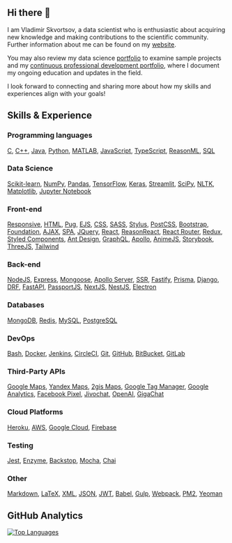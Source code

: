 ## Hi there 👋

I am Vladimir Skvortsov, a data scientist who is enthusiastic about acquiring
new knowledge and making contributions to the scientific community. Further
information about me can be found on my
[website](https://vladimirskvortsov.com).

You may also review my data science
[portfolio](https://github.com/vladimir-skvortsov/data-science-portfolio) to
examine sample projects and my [continuous professional development
portfolio](https://github.com/vladimir-skvortsov/CPD),
where I document my ongoing education and updates in the field.

I look forward to connecting and sharing more about how my skills and experiences align with your goals!

## Skills & Experience

### Programming languages

[C](https://en.wikipedia.org/wiki/C_(programming_language)),
[C++](https://en.wikipedia.org/wiki/C%2B%2B),
[Java](https://www.java.com),
[Python](https://www.python.org),
[MATLAB](https://www.mathworks.com/products/matlab.html),
[JavaScript](https://en.wikipedia.org/wiki/JavaScript),
[TypeScript](https://www.typescriptlang.org),
[ReasonML](https://reasonml.github.io),
[SQL](https://en.wikipedia.org/wiki/SQL)

### Data Science

[Scikit-learn](https://scikit-learn.org),
[NumPy](https://numpy.org),
[Pandas](https://pandas.pydata.org),
[TensorFlow](https://www.tensorflow.org),
[Keras](https://keras.io),
[Streamlit](https://streamlit.io),
[SciPy](https://scipy.org),
[NLTK](https://www.nltk.org),
[Matplotlib](https://matplotlib.org),
[Jupyter Notebook](https://jupyter.org)

### Front-end

[Responsive](https://en.wikipedia.org/wiki/Responsive_web_design),
[HTML](https://en.wikipedia.org/wiki/HTML),
[Pug](https://pugjs.org/api/getting-started.html),
[EJS](https://ejs.co),
[CSS](https://en.wikipedia.org/wiki/CSS),
[SASS](https://sass-lang.com),
[Stylus](https://stylus-lang.com),
[PostCSS](https://postcss.org),
[Bootstrap](https://getbootstrap.com),
[Foundation](https://get.foundation),
[AJAX](https://en.wikipedia.org/wiki/Ajax_(programming)),
[SPA](https://en.wikipedia.org/wiki/Single-page_application),
[JQuery](https://jquery.com),
[React](https://react.dev),
[ReasonReact](https://reasonml.github.io/reason-react/),
[React Router](https://reactrouter.com/en/main),
[Redux](https://redux.js.org),
[Styled Components](https://styled-components.com),
[Ant Design](https://ant.design),
[GraphQL](https://graphql.org),
[Apollo](https://www.apollographql.com),
[AnimeJS](https://animejs.com),
[Storybook](https://storybook.js.org),
[ThreeJS](https://threejs.org),
[Tailwind](https://tailwindcss.com)

### Back-end

[NodeJS](https://nodejs.org/en),
[Express](https://expressjs.com),
[Mongoose](https://mongoosejs.com),
[Apollo Server](https://www.apollographql.com),
[SSR](https://solutionshub.epam.com/blog/post/what-is-server-side-rendering),
[Fastify](https://fastify.dev),
[Prisma](https://www.prisma.io),
[Django](https://www.djangoproject.com),
[DRF](https://www.django-rest-framework.org),
[FastAPI](https://fastapi.tiangolo.com),
[PassportJS](http://www.passportjs.org),
[NextJS](https://nextjs.org),
[NestJS](https://nestjs.com),
[Electron](https://www.electronjs.org)

### Databases

[MongoDB](https://www.mongodb.com),
[Redis](https://redis.io),
[MySQL](https://www.mysql.com),
[PostgreSQL](https://www.postgresql.org)

### DevOps

[Bash](https://www.gnu.org/software/bash/),
[Docker](https://www.docker.com),
[Jenkins](https://www.jenkins.io),
[CircleCI](https://circleci.com),
[Git](https://git-scm.com),
[GitHub](https://github.com),
[BitBucket](https://bitbucket.org),
[GitLab](https://about.gitlab.com)

### Third-Party APIs

[Google Maps](https://maps.google.com/),
[Yandex Maps](https://yandex.com/dev),
[2gis Maps](https://2gis.ru/),
[Google Tag Manager](https://developers.google.com/tag-platform/tag-manager),
[Google Analytics](https://analytics.google.com/),
[Facebook Pixel](https://www.facebook.com/business/learn/facebook-ads-pixel),
[Jivochat](https://www.jivochat.com/),
[OpenAI](https://platform.openai.com/docs/overview),
[GigaChat](https://developers.sber.ru/portal/products/gigachat-api)

### Cloud Platforms

[Heroku](https://www.heroku.com),
[AWS](https://aws.amazon.com),
[Google Cloud](https://cloud.google.com),
[Firebase](https://firebase.google.com)

### Testing

[Jest](https://jestjs.io),
[Enzyme](https://enzymejs.github.io/enzyme/),
[Backstop](https://garris.github.io/BackstopJS/),
[Mocha](https://mochajs.org),
[Chai](https://www.chaijs.com)

### Other

[Markdown](https://en.wikipedia.org/wiki/Markdown),
[LaTeX](https://www.latex-project.org),
[XML](https://en.wikipedia.org/wiki/XML),
[JSON](https://en.wikipedia.org/wiki/JSON),
[JWT](https://jwt.io),
[Babel](https://babeljs.io),
[Gulp](https://gulpjs.com),
[Webpack](https://webpack.js.org),
[PM2](https://pm2.keymetrics.io),
[Yeoman](https://yeoman.io)

## GitHub Analytics

<a href="https://github.com/vladimir-skvortsov" align="left"><img src="https://github-readme-stats.vercel.app/api/top-langs/?username=vladimir-skvortsov&langs_count=10&title_color=0891b2&text_color=000000&icon_color=0891b2&bg_color=ffffff&hide_border=false&locale=en&custom_title=Most%20%Used%20%Languages" alt="Top Languages" /></a>
